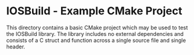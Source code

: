 # IOSBuild - Example CMake Project

This directory contains a basic CMake project which may be 
used to test the IOSBuild library. The library includes no 
external dependencies and consists of a C struct and
function across a single source file and single header.